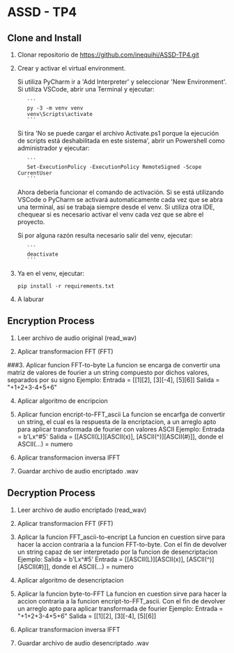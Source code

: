 # ASSD - TP4

## Clone and Install
1. Clonar repositorio de https://github.com/inequihi/ASSD-TP4.git

2. Crear y activar el virtual environment. 

    Si utiliza PyCharm ir a 'Add Interpreter' y seleccionar 'New Environment'. 
    Si utiliza VSCode, abrir una Terminal y ejecutar:

          ```
          py -3 -m venv venv
          venv\Scripts\activate
          ```

    Si tira 'No se puede cargar el archivo Activate.ps1 porque la ejecución de scripts está deshabilitada en este sistema', abrir un Powershell como administrador y ejecutar:

          ```
          Set-ExecutionPolicy -ExecutionPolicy RemoteSigned -Scope CurrentUser
          ```
 
    Ahora debería funcionar el comando de activación.
    Si se está utilizando VSCode o PyCharm se activará automaticamente cada vez que se abra una terminal, así se trabaja siempre desde el venv.
    Si utiliza otra IDE, chequear si es necesario activar el venv cada vez que se abre el proyecto.

    Si por alguna razón resulta necesario salir del venv, ejecutar:

          ```
          deactivate
          ```

3. Ya en el venv, ejecutar:

    ```
    pip install -r requirements.txt
    ```

4. A laburar

## Encryption Process
 1. Leer archivo de audio original (read_wav)

 2. Aplicar transformacion FFT (FFT)

 ###3. Aplicar funcion FFT-to-byte
       La funcion se encarga de convertir una matriz de valores de fourier a un
       string compuesto por dichos valores, separados por su signo
       Ejemplo:
           Entrada = [[1][2], [3][-4], [5][6]]
           Salida  = "+1+2+3-4+5+6"

 4. Aplicar algoritmo de encripcion

 5. Aplicar funcion encript-to-FFT_ascii
       La funcion se encarfga de convertir un string, el cual es la respuesta de
       la encriptacion, a un arreglo apto para aplicar transformada de fourier con valores ASCII
       Ejemplo:
           Entrada = b'Lx^#5'
           Salida  = [[ASCII(L)][ASCII(x)], [ASCII(^)][ASCII(#)]], donde el ASCII(...) = numero

 6. Aplicar transformacion inversa IFFT

 7. Guardar archivo de audio encriptado .wav

## Decryption Process
 1. Leer archivo de audio encriptado (read_wav)

 2. Aplicar transformacion FFT (FFT)

 4. Aplicar la funcion FFT_ascii-to-encript
       La funcion en cuestion sirve para hacer la accion contraria a la funcion FFT-to-byte. Con
       el fin de devolver un string capaz de ser interpretado por la funcion de desencriptacion
       Ejemplo:
           Salida = b'Lx^#5'
           Entrada = [[ASCII(L)][ASCII(x)], [ASCII(^)][ASCII(#)]], donde el ASCII(...) = numero

 5. Aplicar algoritmo de desencriptacion

 6. Aplicar la funcion byte-to-FFT
       La funcion en cuestion sirve para hacer la accion contraria a la funcion encript-to-FFT_ascii. Con
       el fin de devolver un arreglo apto para aplicar transformada de fourier
       Ejemplo:
           Entrada = "+1+2+3-4+5+6"
           Salida = [[1][2], [3][-4], [5][6]]

 6. Aplicar transformacion inversa IFFT

 7. Guardar archivo de audio desencriptado .wav


